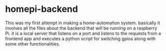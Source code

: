 # homepi-backend
This was my first attempt in making a home-automation system.
basically it involves all the files about the backend that will be running on a raspberry Pi.
it is a local  server that listens on a port and listens to the requests from a frontend app and executes
a python script for switching gpios along with some other functionalities.
